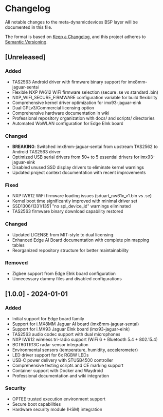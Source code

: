 # Changelog

All notable changes to the meta-dynamicdevices BSP layer will be documented in this file.

The format is based on [Keep a Changelog](https://keepachangelog.com/en/1.0.0/),
and this project adheres to [Semantic Versioning](https://semver.org/spec/v2.0.0.html).

## [Unreleased]

### Added
- TAS2563 Android driver with firmware binary support for imx8mm-jaguar-sentai
- Flexible NXP IW612 WiFi firmware selection (secure .se vs standard .bin)
- NXP_WIFI_SECURE_FIRMWARE configuration variable for build flexibility
- Comprehensive kernel driver optimization for imx93-jaguar-eink
- Dual GPLv3/Commercial licensing option
- Comprehensive hardware documentation in wiki
- Professional repository organization with docs/ and scripts/ directories
- Automated WoWLAN configuration for Edge EInk board

### Changed
- **BREAKING**: Switched imx8mm-jaguar-sentai from upstream TAS2562 to Android TAS2563 driver
- Optimized USB serial drivers from 50+ to 5 essential drivers for imx93-jaguar-eink
- Disabled unused SSD display drivers to eliminate kernel warnings
- Updated project context documentation with recent improvements

### Fixed
- NXP IW612 WiFi firmware loading issues (sduart_nw61x_v1.bin vs .se)
- Kernel boot time significantly improved with minimal driver set
- SSD1306/1331/1351 "no spi_device_id" warnings eliminated
- TAS2563 firmware binary download capability restored

### Changed
- Updated LICENSE from MIT-style to dual licensing
- Enhanced Edge AI Board documentation with complete pin mapping tables
- Reorganized repository structure for better maintainability

### Removed
- Zigbee support from Edge EInk board configuration
- Unnecessary dummy files and disabled configurations

## [1.0.0] - 2024-01-01

### Added
- Initial support for Edge board family
- Support for i.MX8MM Jaguar AI board (imx8mm-jaguar-sentai)
- Support for i.MX93 Jaguar EInk board (imx93-jaguar-eink)
- TAS2563 audio codec support with dual microphones
- NXP IW612 wireless tri-radio support (WiFi 6 + Bluetooth 5.4 + 802.15.4)
- BGT60TR13C radar sensor integration
- Environmental sensors (temperature, humidity, accelerometer)
- LED driver support for 6x RGBW LEDs
- USB-C power delivery with STUSB4500 controller
- Comprehensive testing scripts and CE marking support
- Container support with Docker and Waydroid
- Professional documentation and wiki integration

### Security
- OPTEE trusted execution environment support
- Secure boot capabilities
- Hardware security module (HSM) integration
